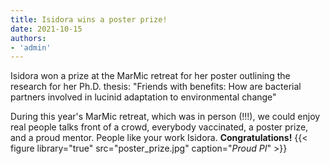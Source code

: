 ```yaml
---
title: Isidora wins a poster prize!
date: 2021-10-15
authors:
- 'admin'
---
```


Isidora won a prize at the MarMic retreat for her poster outlining the research for her Ph.D. thesis: "Friends with benefits: How are bacterial partners involved in lucinid adaptation to environmental change"

<!--more-->

During this year's MarMic retreat, which was in person (!!!), we could enjoy real people talks front of a crowd, everybody vaccinated, a poster prize, and a proud mentor. People like your work Isidora. **Congratulations!**
{{< figure library="true" src="poster_prize.jpg" caption="*Proud PI*" >}}
